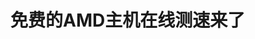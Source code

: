 # 免费的AMD主机在线测速来了


<img id="aimg_sT7M3" onclick="zoom(this, this.src, 0, 0, 0)" class="zoom" src="https://img.sopoy.com/imgs/2020/11/b174406ae7efbfcd.png" onmouseover="img_onmouseoverfunc(this)" onload="thumbImg(this)" border="0" alt="" />
